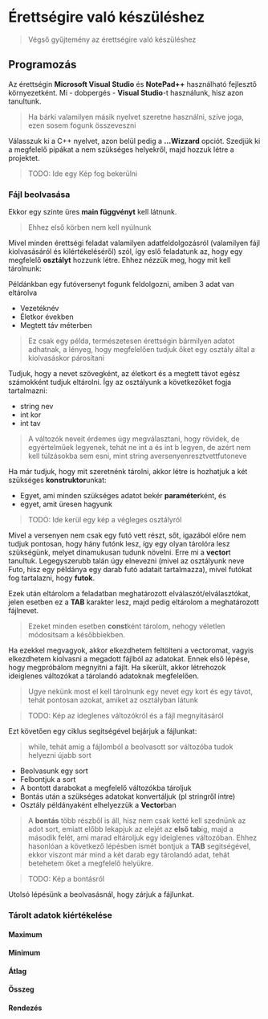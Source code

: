 # Érettségire való készüléshez
>Végső gyűjtemény az érettségire való készüléshez

## Programozás

Az érettségin **Microsoft Visual Studio** és **NotePad++** használható fejlesztő környezetként.
Mi - dobpergés - **Visual Studio**-t használunk, hisz azon tanultunk.
>Ha bárki valamilyen másik nyelvet szeretne használni, szíve joga, ezen sosem fogunk összeveszni

Válasszuk ki a C++ nyelvet, azon belül pedig a **...Wizzard** opciót.
Szedjük ki a megfelelő pipákat a nem szükséges helyekről, majd hozzuk létre a projektet.
>TODO: Ide egy Kép fog bekerülni

### Fájl beolvasása

Ekkor egy szinte üres **main függvényt** kell látnunk.
>Ehhez első körben nem kell nyúlnunk

Mivel minden érettségi feladat valamilyen adatfeldolgozásról (valamilyen fájl kiolvasásáról és kilértékeléséről) szól, így eslő feladatunk az, hogy egy megfelelő **osztályt** hozzunk létre.
Ehhez nézzük meg, hogy mit kell tárolnunk:

Példánkban egy futóversenyt fogunk feldolgozni, amiben 3 adat van eltárolva
- Vezetéknév
- Életkor években
- Megtett táv méterben

>Ez csak egy példa, természetesen érettségin bármilyen adatot adhatnak, a lényeg, hogy megfelelően tudjuk őket egy osztály által a kiolvasáskor párosítani

Tudjuk, hogy a nevet szövegként, az életkort és a megtett távot egész számokként tudjuk eltárolni.
Így az osztályunk a következőket fogja tartalmazni:
- string nev
- int kor
- int tav

>A változók neveit érdemes úgy megválasztani, hogy rövidek, de egyértelműek legyenek, tehát ne int a és int b legyen, de azért nem kell túlzásokba sem esni, mint string aversenyenresztvettfutoneve

Ha már tudjuk, hogy mit szeretnénk tárolni, akkor létre is hozhatjuk a két szükséges **konstruktor**unkat:
- Egyet, ami minden szükséges adatot bekér **paraméter**ként, és 
- egyet, amit üresen hagyunk
>TODO: Ide kerül egy kép a végleges osztályról

Mivel a versenyen nem csak egy futó vett részt, sőt, igazából előre nem tudjuk pontosan, hogy hány futónk lesz, így egy olyan tárolóra lesz szükségünk, melyet dinamukusan tudunk növelni.
Erre mi a **vector**t tanultuk.
Legegyszerubb talán úgy elnevezni (mivel az osztályunk neve Futo, hisz egy példánya egy darab futó adatait tartalmazza), mivel futókat fog tartalazni, hogy **futok**.

Ezek után eltárolom a feladatban meghatározott elválaszót/elválasztókat, jelen esetben ez a **TAB** karakter lesz, majd pedig eltárolom a meghatározott fájlnevet. 
>Ezeket minden esetben **const**ként tárolom, nehogy véletlen módositsam a későbbiekben.

Ha ezekkel megvagyok, akkor elkezdhetem feltölteni a vectoromat, vagyis elkezdhetem kiolvasni a megadott fájlból az adatokat.
Ennek első lépése, hogy megpróbálom megnyitni a fájlt. Ha sikerült, akkor létrehozok ideiglenes változókat a tárolandó adatoknak megfelelően. 
>Ugye nekünk most el kell tárolnunk egy nevet egy kort és egy távot, tehát pontosan azokat, amiket az osztályban látunk

>TODO: Kép az ideglenes változókról és a fájl megnyitásáról

Ezt követően egy ciklus segitségével bejárjuk a fájlunkat:
>while, tehát amig a fájlomból a beolvasott sor változóba tudok helyezni újabb sort
 - Beolvasunk egy sort
 - Felbontjuk a sort
 - A bontott darabokat a megfelelő változókba tároljuk
 - Bontás után a szükséges adatokat konvertáljuk (pl stringről intre)
 - Osztály példányaként elhelyezzük a **Vector**ban
 
 >A **bontás** több részből is áll, hisz nem csak ketté kell szednünk az adot sort, emiatt előbb lekapjuk az elejét az **első tab**ig, majd a második felét, ami marad eltároljuk egy ideiglenes változóban.
 >Ehhez hasonlóan a következő lépésben ismét bontjuk a **TAB** segitségével, ekkor viszont már mind a két darab egy tárolandó adat, tehát betehetem őket a megfelelő helyükre.
 
 >TODO: Kép a bontásról
 
 Utolsó lépésünk a beolvasásnál, hogy zárjuk a fájlunkat.
 
 ### Tárolt adatok kiértékelése
#### Maximum 

#### Minimum

#### Átlag

#### Összeg

#### Rendezés
